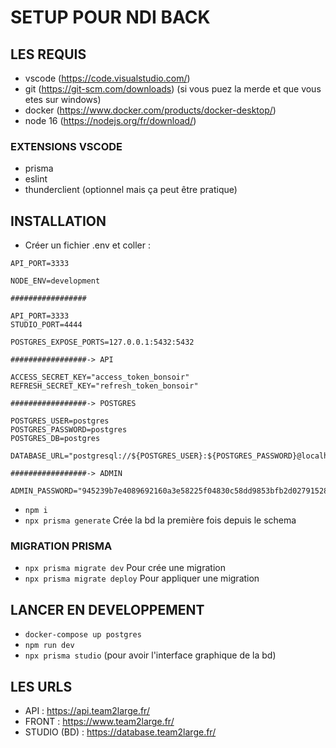 # SETUP POUR NDI BACK

## LES REQUIS
- vscode (https://code.visualstudio.com/)
- git (https://git-scm.com/downloads) (si vous puez la merde et que vous etes sur windows)
- docker (https://www.docker.com/products/docker-desktop/)
- node 16 (https://nodejs.org/fr/download/)

### EXTENSIONS VSCODE 
- prisma
- eslint
- thunderclient (optionnel mais ça peut être pratique)

## INSTALLATION
- Créer un fichier .env et coller :
```
API_PORT=3333

NODE_ENV=development

#################

API_PORT=3333
STUDIO_PORT=4444

POSTGRES_EXPOSE_PORTS=127.0.0.1:5432:5432

#################-> API

ACCESS_SECRET_KEY="access_token_bonsoir"
REFRESH_SECRET_KEY="refresh_token_bonsoir"

#################-> POSTGRES

POSTGRES_USER=postgres
POSTGRES_PASSWORD=postgres
POSTGRES_DB=postgres

DATABASE_URL="postgresql://${POSTGRES_USER}:${POSTGRES_PASSWORD}@localhost:5432/${POSTGRES_DB}"

#################-> ADMIN

ADMIN_PASSWORD="945239b7e4089692160a3e58225f04830c58dd9853bfb2d0279152881ba0c778"

```

- `npm i`
- `npx prisma generate` Crée la bd la première fois depuis le schema

### MIGRATION PRISMA
- `npx prisma migrate dev` Pour crée une migration
- `npx prisma migrate deploy` Pour appliquer une migration

## LANCER EN DEVELOPPEMENT
- `docker-compose up postgres`
- `npm run dev`
- `npx prisma studio` (pour avoir l'interface graphique de la bd)

## LES URLS
- API : https://api.team2large.fr/
- FRONT : https://www.team2large.fr/
- STUDIO (BD) : https://database.team2large.fr/
